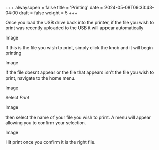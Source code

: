 +++
alwaysopen = false
title = 'Printing'
date = 2024-05-08T09:33:43-04:00
draft = false
weight = 5
+++

Once you load the USB drive back into the printer, if the file you wish to print was recently uploaded to the USB it will appear automatically

Image

If this is the file you wish to print, simply click the knob and it will begin printing

Image

If the file doesnt appear or the file that appears isn't the file you wish to print, navigate to the home menu.

Image

Select *Print*

Image

then select the name of your file you wish to print. A menu will appear allowing you to confirm your selection.

Image

Hit print once you confirm it is the right file.